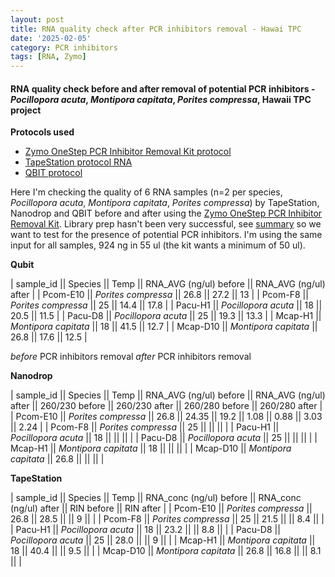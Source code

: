 ```yaml
---
layout: post
title: RNA quality check after PCR inhibitors removal - Hawai TPC
date: '2025-02-05'
category: PCR inhibitors
tags: [RNA, Zymo]
---
```


#### RNA quality check before and after removal of potential PCR inhibitors - _Pocillopora acuta_, _Montipora capitata_, _Porites compressa_, Hawaii TPC project

**Protocols used**
- [Zymo OneStep PCR Inhibitor Removal Kit protocol](https://github.com/FScucchia-LabNotebooks/FScucchia_Putnam_Lab_Notebook/blob/master/protocols/d6031_onestep_pcr_inhibitor_removal_kit.pdf)
- [TapeStation protocol RNA](https://github.com/meschedl/MESPutnam_Open_Lab_Notebook/blob/master/_posts/2019-03-07-RNA-TapeStation-Protocol.md)
- [QBIT protocol](https://github.com/meschedl/MESPutnam_Open_Lab_Notebook/blob/master/_posts/2019-03-08-Qubit-Protocol.md)

Here I'm checking the quality of 6 RNA samples (n=2 per species, _Pocillopora acuta_, _Montipora capitata_, _Porites compressa_) by TapeStation, Nanodrop and QBIT before and after using the [Zymo OneStep PCR Inhibitor Removal Kit](https://www.zymoresearch.com/collections/onestep-pcr-inhibitor-removal-kits/products/onestep-pcr-inhibitor-removal-new-kit). Library prep hasn't been very successful, see [summary](https://fscucchia-labnotebooks.github.io/FScucchia_Putnam_Lab_Notebook/DNA-RNA-Hawaii-TPCA-Summary/) so we want to test for the presence of potential PCR inhibitors.
I'm using the same input for all samples, 924 ng in 55 ul (the kit wants a minimum of 50 ul).

**Qubit**

| sample_id  ||     Species       || Temp   ||  RNA_AVG (ng/ul) before || RNA_AVG (ng/ul) after |
| Pcom-E10   || *Porites compressa*  || 26.8   || 27.2    ||   13       |
| Pcom-F8   || *Porites compressa* || 25     ||   14.4  ||    17.8       |
| Pacu-H1   || *Pocillopora acuta*  ||  18   || 20.5  ||      11.5       |
| Pacu-D8   || *Pocillopora acuta* ||  25   ||  19.3  ||     13.3       |
| Mcap-H1   || *Montipora capitata*  ||  18  ||  41.5 ||     12.7      |
| Mcap-D10  || *Montipora capitata* ||  26.8  ||  17.6  ||    12.5     |

*before* PCR inhibitors removal
*after* PCR inhibitors removal

**Nanodrop**

| sample_id  ||  Species  || Temp  ||  RNA_AVG (ng/ul) before || RNA_AVG (ng/ul) after || 260/230 before || 260/230 after || 260/280 before || 260/280 after |
| Pcom-E10   || *Porites compressa*  || 26.8   || 24.35    ||    19.2      ||     1.08        ||  0.88 || 3.03    ||   2.24     |
| Pcom-F8   || *Porites compressa* || 25     ||     ||           ||              |
| Pacu-H1   || *Pocillopora acuta*  ||  18   ||    ||             ||            |
| Pacu-D8   || *Pocillopora acuta* ||  25   ||    ||            ||             |
| Mcap-H1   || *Montipora capitata*  ||  18  ||    ||           ||             |
| Mcap-D10  || *Montipora capitata* ||  26.8  ||    ||         ||              |

**TapeStation**

| sample_id  ||  Species  || Temp  ||  RNA_conc (ng/ul) before || RNA_conc (ng/ul) after || RIN before || RIN after |
| Pcom-E10   || *Porites compressa*  || 26.8   || 28.5    ||          ||    9         ||           |
| Pcom-F8   || *Porites compressa* || 25     ||  21.5   ||           ||     8.4       ||        |
| Pacu-H1   || *Pocillopora acuta*  ||  18   ||  23.2  ||             ||    8.8        ||               |
| Pacu-D8   || *Pocillopora acuta* ||  25   ||  28.0  ||            ||     9        ||                |
| Mcap-H1   || *Montipora capitata*  ||  18  || 40.4   ||           ||     9.5        ||                 |
| Mcap-D10  || *Montipora capitata* ||  26.8  ||  16.8  ||         ||      8.1        ||                  |
